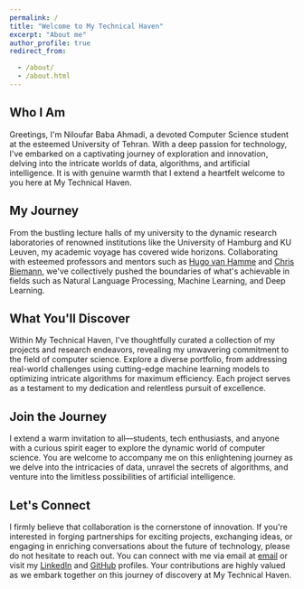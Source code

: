 ```yaml
---
permalink: /
title: "Welcome to My Technical Haven"
excerpt: "About me"
author_profile: true
redirect_from:

  - /about/
  - /about.html
---
```


## Who I Am

Greetings, I'm Niloufar Baba Ahmadi, a devoted Computer Science student at the esteemed University of Tehran. With a deep passion for technology, I've embarked on a captivating journey of exploration and innovation, delving into the intricate worlds of data, algorithms, and artificial intelligence. It is with genuine warmth that I extend a heartfelt welcome to you here at My Technical Haven.

## My Journey

From the bustling lecture halls of my university to the dynamic research laboratories of renowned institutions like the University of Hamburg and KU Leuven, my academic voyage has covered wide horizons. Collaborating with esteemed professors and mentors such as [Hugo van Hamme](https://www.kuleuven.be/wieiswie/en/person/00040707) and [Chris Biemann](https://www.inf.uni-hamburg.de/en/inst/ab/lt/people/chris-biemann.html), we've collectively pushed the boundaries of what's achievable in fields such as Natural Language Processing, Machine Learning, and Deep Learning.

## What You'll Discover

Within My Technical Haven, I've thoughtfully curated a collection of my projects and research endeavors, revealing my unwavering commitment to the field of computer science. Explore a diverse portfolio, from addressing real-world challenges using cutting-edge machine learning models to optimizing intricate algorithms for maximum efficiency. Each project serves as a testament to my dedication and relentless pursuit of excellence.

## Join the Journey

I extend a warm invitation to all—students, tech enthusiasts, and anyone with a curious spirit eager to explore the dynamic world of computer science. You are welcome to accompany me on this enlightening journey as we delve into the intricacies of data, unravel the secrets of algorithms, and venture into the limitless possibilities of artificial intelligence.

## Let's Connect

I firmly believe that collaboration is the cornerstone of innovation. If you're interested in forging partnerships for exciting projects, exchanging ideas, or engaging in enriching conversations about the future of technology, please do not hesitate to reach out. You can connect with me via email at <a href="mailto:niloufarbabaahmadi@gmail.com" target="_blank" rel="noopener noreferrer">email</a> or visit my [LinkedIn](https://www.linkedin.com/in/niloufar-babaahmadi/) and [GitHub](https://github.com/nilix-ba) profiles. Your contributions are highly valued as we embark together on this journey of discovery at My Technical Haven.